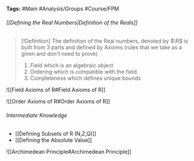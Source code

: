 **Tags:** #Main #Analysis/Groups #Course/FPM
###### [[Defining the Real Numbers|Definition of the Reals]]
> [!Definition]
> The definition of the Real numbers, denoted by $\R$ is built from 3 parts and defined by Axioms (rules that we take as a given and don't need to prove)
> 1. Field which is an algebraic object
> 2. Ordering which is compatible with the field
> 3. Completeness which defines unique bounds

![[Field Axioms of R#Field Axioms of R]]

![[Order Axioms of R#Order Axioms of R]]

###### Intermediate Knowledge
- [[Defining Subsets of R (N,Z,Q)]]
- [[Defining the Absolute Value]]

![[Archimedean Principle#Archimedean Principle]]
